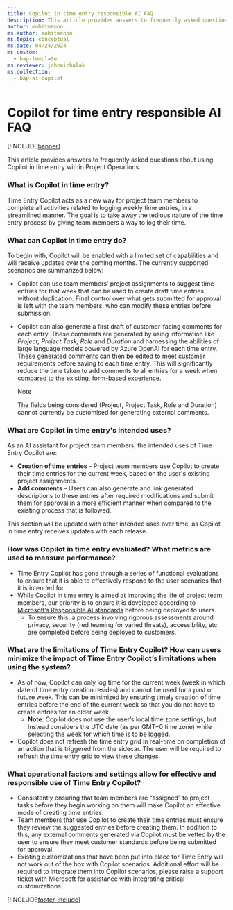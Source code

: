 ```yaml
---
title: Copilot in time entry responsible AI FAQ
description: This article provides answers to frequently asked questions about Copilot in time entry.
author: mohitmenon
ms.author: mohitmenon
ms.topic: conceptual 
ms.date: 04/24/2024
ms.custom: 
  - bap-template
ms.reviewer: johnmichalak
ms.collection:
  - bap-ai-copilot
---
```


# Copilot for time entry responsible AI FAQ

[!INCLUDE[banner](../includes/banner.md)]

This article provides answers to frequently asked questions about using Copilot in time entry within Project Operations.

### What is Copilot in time entry?

Time Entry Copilot acts as a new way for project team members to complete all activities related to logging weekly time entries, in a streamlined manner. The goal is to take away the tedious nature of the time entry process by giving team members a way to log their time.

### What can Copilot in time entry do?

To begin with, Copilot will be enabled with a limited set of capabilities and will receive updates over the coming months. The currently supported scenarios are summarized below: 

- Copilot can use team members’ project assignments to suggest time entries for that week that can be used to create draft time entries without duplication. Final control over what gets submitted for approval is left with the team members, who can modify these entries before submission.
- Copilot can also generate a first draft of customer-facing comments for each entry. These comments are generated by using information like _Project, Project Task, Role_ and _Duration_ and harnessing the abilities of large language models powered by Azure OpenAI for each time entry. These generated comments can then be edited to meet customer requirements before saving to each time entry. This will significantly reduce the time taken to add comments to all entries for a week when compared to the existing, form-based experience.

   > [!NOTE]
   > The fields being considered (Project, Project Task, Role and Duration) cannot currently be customised for generating external comments.

### What are Copilot in time entry's intended uses?

As an AI assistant for project team members, the intended uses of Time Entry Copilot are: 

- **Creation of time entries** - Project team members use Copilot to create their time entries for the current week, based on the user's existing project assignments.
- **Add comments** - Users can also generate and link generated descriptions to these entries after required modifications and submit them for approval in a more efficient manner when compared to the existing process that is followed.

This section will be updated with other intended uses over time, as Copilot in time entry receives updates with each release. 

### How was Copilot in time entry evaluated? What metrics are used to measure performance? 

- Time Entry Copilot has gone through a series of functional evaluations to ensure that it is able to effectively respond to the user scenarios that it is intended for.
- While Copilot in time entry is aimed at improving the life of project team members, our priority is to ensure it is developed according to [Microsoft’s Responsible AI standards](https://query.prod.cms.rt.microsoft.com/cms/api/am/binary/RE4ZPmV) before being deployed to users.
  -  To ensure this, a process involving rigorous assessments around privacy, security (red teaming for varied threats), accessibility, etc are completed before being deployed to customers.  

### What are the limitations of Time Entry Copilot? How can users minimize the impact of Time Entry Copilot’s limitations when using the system? 

- As of now, Copilot can only log time for the current week (week in which date of time entry creation resides) and cannot be used for a past or future week. This can be minimized by ensuring timely creation of time entries before the end of the current week so that you do not have to create entries for an older week.
  - **Note**: Copilot does not use the user’s local time zone settings, but instead considers the UTC date (as per GMT+0 time zone) while selecting the week for which time is to be logged.
- Copilot does not refresh the time entry grid in real-time on completion of an action that is triggered from the sidecar. The user will be required to refresh the time entry grid to view these changes.


### What operational factors and settings allow for effective and responsible use of Time Entry Copilot? 

- Consistently ensuring that team members are “assigned” to project tasks before they begin working on them will make Copilot an effective mode of creating time entries.
- Team members that use Copilot to create their time entries must ensure they review the suggested entries before creating them. In addition to this, any external comments generated via Copilot must be vetted by the user to ensure they meet customer standards before being submitted for approval.
- Existing customizations that have been put into place for Time Entry will not work out of the box with Copilot scenarios. Additional effort will be required to integrate them into Copilot scenarios, please raise a support ticket with Microsoft for assistance with integrating critical customizations.

[!INCLUDE[footer-include](../includes/footer-banner.md)]
